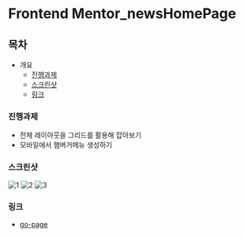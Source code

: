 # Frontend Mentor_newsHomePage

## 목차
* 개요
    * [진행과제](#진행과제)
    * [스크린샷](#스크린샷)
    * [링크](#링크)

### 진행과제
* 전체 레이아웃을 그리드를 활용해 잡아보기
* 모바일에서 햄버거메뉴 생성하기

### 스크린샷
![1](https://user-images.githubusercontent.com/76725512/227767299-47b334de-dab7-4cd4-a36b-5cc4c1cab652.png)
![2](https://user-images.githubusercontent.com/76725512/227767318-65ddff43-4ac1-4827-8724-77e942d854a0.png)
![3](https://user-images.githubusercontent.com/76725512/227767327-23c8d9cd-4d3f-46b6-866a-8f0b61bc90e6.png)

### 링크
- [go-page](https://iamoki.github.io/fm_newsHomePage/)
